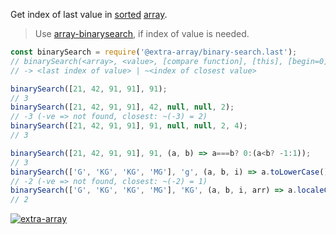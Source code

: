 Get index of last value in [sorted] [array].
> Use [array-binarysearch], if index of value is needed.

```javascript
const binarySearch = require('@extra-array/binary-search.last');
// binarySearch(<array>, <value>, [compare function], [this], [begin=0], [end])
// -> <last index of value> | ~<index of closest value>

binarySearch([21, 42, 91, 91], 91);
// 3
binarySearch([21, 42, 91, 91], 42, null, null, 2);
// -3 (-ve => not found, closest: ~(-3) = 2)
binarySearch([21, 42, 91, 91], 91, null, null, 2, 4);
// 3

binarySearch([21, 42, 91, 91], 91, (a, b) => a===b? 0:(a<b? -1:1));
// 3
binarySearch(['G', 'KG', 'KG', 'MG'], 'g', (a, b, i) => a.toLowerCase().localeCompare(b.toLowerCase()), null, 1);
// -2 (-ve => not found, closest: ~(-2) = 1)
binarySearch(['G', 'KG', 'KG', 'MG'], 'KG', (a, b, i, arr) => a.localeCompare(b), null, 1, 4);
// 2
```


[![extra-array](https://i.imgur.com/nwyrmkW.jpg)](https://www.npmjs.com/package/extra-array)

[sorted]: https://developer.mozilla.org/en-US/docs/Web/JavaScript/Reference/Global_Objects/Array/sort
[array]: https://developer.mozilla.org/en-US/docs/Web/JavaScript/Guide/Indexed_collections
[array-binarysearch]: https://www.npmjs.com/package/array-binarysearch
